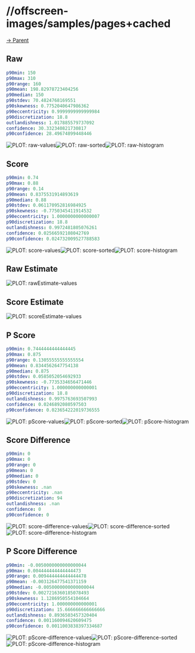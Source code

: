 
# //offscreen-images/samples/pages+cached

[→ Parent](../..)


## Raw


```yaml
p90min: 150
p90max: 310
p90range: 160
p90mean: 198.82978723404256
p90median: 150
p90stdev: 70.4824768169551
p90skewness: 0.7752040647986362
p90eccentricity: 0.9999999999999984
p90discretization: 18.8
outlandishness: 1.017885579737092
confidence: 30.332340821730817
p90confidence: 28.49674899448446

```

![PLOT: raw-values](./raw/values.svg)![PLOT: raw-sorted](./raw/sorted.svg)![PLOT: raw-histogram](./raw/histogram.svg)
## Score


```yaml
p90min: 0.74
p90max: 0.88
p90range: 0.14
p90mean: 0.8375531914893619
p90median: 0.88
p90stdev: 0.061170952816984925
p90skewness: -0.7750345411914532
p90eccentricity: 1.0000000000000007
p90discretization: 18.8
outlandishness: 0.9972481805076261
confidence: 0.02566592108042769
p90confidence: 0.024732009527788583

```

![PLOT: score-values](./score/values.svg)![PLOT: score-sorted](./score/sorted.svg)![PLOT: score-histogram](./score/histogram.svg)
## Raw Estimate

![PLOT: rawEstimate-values](./rawEstimate/values.svg)
## Score Estimate

![PLOT: scoreEstimate-values](./scoreEstimate/values.svg)
## P Score


```yaml
p90min: 0.7444444444444445
p90max: 0.875
p90range: 0.13055555555555554
p90mean: 0.8344562647754138
p90median: 0.875
p90stdev: 0.0585052054692933
p90skewness: -0.7735334656471446
p90eccentricity: 1.000000000000001
p90discretization: 18.8
outlandishness: 0.9975763693507993
confidence: 0.0246892080597503
p90confidence: 0.023654222019736555

```

![PLOT: pScore-values](./pScore/values.svg)![PLOT: pScore-sorted](./pScore/sorted.svg)![PLOT: pScore-histogram](./pScore/histogram.svg)
## Score Difference


```yaml
p90min: 0
p90max: 0
p90range: 0
p90mean: 0
p90median: 0
p90stdev: 0
p90skewness: .nan
p90eccentricity: .nan
p90discretization: 94
outlandishness: .nan
confidence: 0
p90confidence: 0

```

![PLOT: score-difference-values](./score-difference/values.svg)![PLOT: score-difference-sorted](./score-difference/sorted.svg)![PLOT: score-difference-histogram](./score-difference/histogram.svg)
## P Score Difference


```yaml
p90min: -0.0050000000000000044
p90max: 0.004444444444444473
p90range: 0.009444444444444478
p90mean: -0.003126477541371159
p90median: -0.0050000000000000044
p90stdev: 0.0027216360185078493
p90skewness: 1.1286950554104664
p90eccentricity: 1.000000000000001
p90discretization: 15.666666666666666
outlandishness: 0.8936503457320404
confidence: 0.001160094620609475
p90confidence: 0.0011003838397334687

```

![PLOT: pScore-difference-values](./pScore-difference/values.svg)![PLOT: pScore-difference-sorted](./pScore-difference/sorted.svg)![PLOT: pScore-difference-histogram](./pScore-difference/histogram.svg)